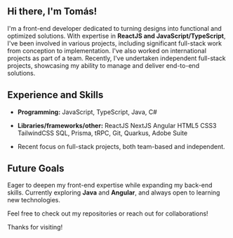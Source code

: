 ## Hi there, I'm Tomás!

I'm a front-end developer dedicated to turning designs into functional and optimized solutions. With expertise in **ReactJS and JavaScript/TypeScript**, I've been involved in various projects, including significant full-stack work from conception to implementation. I've also worked on international projects as part of a team. Recently, I've undertaken independent full-stack projects, showcasing my ability to manage and deliver end-to-end solutions.

## Experience and Skills

- **Programming:** JavaScript, TypeScript, Java, C#
- **Libraries/frameworks/other:** ReactJS NextJS Angular HTML5 CSS3 TailwindCSS SQL, Prisma, tRPC, Git, Quarkus, Adobe Suite

- Recent focus on full-stack projects, both team-based and independent.

## Future Goals

Eager to deepen my front-end expertise while expanding my back-end skills. Currently exploring **Java** and **Angular**, and always open to learning new technologies.

Feel free to check out my repositories or reach out for collaborations!

Thanks for visiting!
